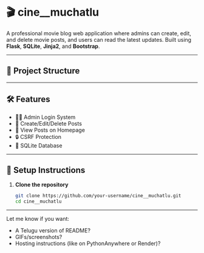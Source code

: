 # 🎬 cine__muchatlu

A professional movie blog web application where admins can create, edit, and delete movie posts, and users can read the latest updates. Built using **Flask**, **SQLite**, **Jinja2**, and **Bootstrap**.

---

## 📁 Project Structure


---

## 🛠️ Features

- 🧑‍💻 Admin Login System
- 📝 Create/Edit/Delete Posts
- 👀 View Posts on Homepage
- 🔒 CSRF Protection
- 💽 SQLite Database

---

## 🚀 Setup Instructions

1. **Clone the repository**
   ```bash
   git clone https://github.com/your-username/cine__muchatlu.git
   cd cine__muchatlu

---

Let me know if you want:
- A Telugu version of README?
- GIFs/screenshots?
- Hosting instructions (like on PythonAnywhere or Render)?
